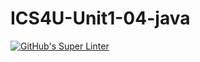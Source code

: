 # ICS4U-Unit1-04-java

[![GitHub's Super Linter](https://github.com/darienrh/ICS4U-Unit1-04-java/workflows/GitHub's%20Super%20Linter/badge.svg)](https://github.com/darienrh/ICS4U-Unit1-04-java/actions)
